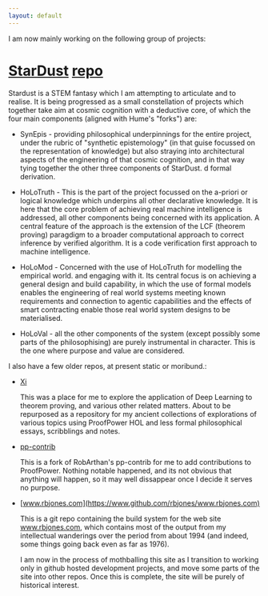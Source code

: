 ```yaml
---
layout: default
---
```


I am now mainly working on the following group of projects:
#  [StarDust](https://rbjones.github.io/StarDust) [repo](https://github.com/rbjones/StarDust)

  Stardust is a STEM fantasy which I am attempting to articulate and to realise.
  It is being progressed as a small constellation of projects which together take aim at cosmic cognition with a deductive core, of which the four main components (aligned with Hume's "forks") are:

-  SynEpis - providing philosophical underpinnings for the entire project, under the rubric of "synthetic epistemology" (in that guise focussed on the representation of knowledge) but also straying into architectural aspects of the engineering of that cosmic cognition, and in that way tying together the other three components of StarDust.
d  formal derivation.

- HoLoTruth - This is the part of the project focussed on the a-priori or logical knowledge which underpins all other declarative knowledge.
It is here that the core problem of achieving real machine intelligence is addressed, all other components being concerned with its application.
A central feature of the approach is the extension of the LCF (theorem proving) paragdigm to a broader computational approach to correct inference by verified algorithm.
It is a code verification first approach to machine intelligence.

- HoLoMod - Concerned with the use of HoLoTruth for modelling the empirical world. and engaging with it.
Its central focus is on achieving a general design and build capability, in which the use of formal models enables the engineering of real world systems meeting known requirements and connection to agentic capabilities and the effects of smart contracting enable those real world system designs to be materialised.

- HoLoVal - all the other components of the system (except possibly some parts of the philosophising) are purely instrumental in character.
This is the one where purpose and value are considered.

I also have a few older repos, at present static or moribund.:

- [Xi](https://www.github.com/rbjones/Xi)

  This was a place for me to explore the application of Deep Learning to theorem proving, and various other related matters.
  About to be repurposed as a repository for my ancient collections of explorations of various topics using ProofPower HOL and less formal philosophical essays, scribblings and notes.

- [pp-contrib](https://www.github.com/rbjones/pp-contrib)

  This is a fork of RobArthan's pp-contrib for me to add contributions to ProofPower.
  Nothing notable happened, and its not obvious that anything will happen, so it may well dissappear once I decide it serves no purpose.
  
- [www.rbjones.com](https://www.github.com/rbjones/www.rbjones.com)

  This is a git repo containing the build system for the web site www.rbjones.com, which contains most of the output from my intellectual wanderings over the period from about 1994 (and indeed, some things going back even as far as 1976).

  I am now in the process of mothballing this site as I transition to working only in github hosted development projects, and move some parts of the site into other repos.
  Once this is complete, the site will be purely of historical interest.